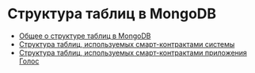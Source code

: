 # Структура таблиц в MongoDB

* [Общее о структуре таблиц в MongoDB](/developers/mongo_tables/overview.md)
* [Структура таблиц, используемых смарт-контрактами системы](/developers/mongo_tables/cyberway_collections.md)
* [Структура таблиц, используемых смарт-контрактами приложения Голос](/developers/mongo_tables/golos_collections.md)